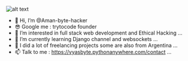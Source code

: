 ![alt text](https://images.pexels.com/photos/574071/pexels-photo-574071.jpeg?auto=compress&cs=tinysrgb&dpr=1&w=5000)
- 👋 Hi, I’m @Aman-byte-hacker
- 😎 Google me : trytocode founder
- 👀 I’m interested in full stack web development and Ethical Hacking ...
- 🌱 I’m currently learning Django channel and websockets ...
- 💞️ I did a lot of freelancing projects some are also from Argentina ...
- 📫 Talk to me : https://vyasbyte.pythonanywhere.com/contact ...

<!---
Aman-byte-hacker/Aman-byte-hacker is a ✨ special ✨ repository because its `README.md` (this file) appears on your GitHub profile.
You can click the Preview link to take a look at your changes.
--->
